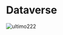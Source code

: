 # Dataverse


![ultimo222](https://github.com/Famelzulo/DEV014-Dataverse/assets/126844509/93c1f14d-7c10-4e1b-8668-bc6d5e7ca3ea)
